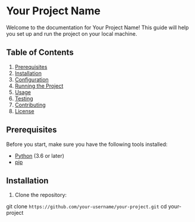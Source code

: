# Your Project Name

Welcome to the documentation for Your Project Name! This guide will help you set up and run the project on your local machine.

## Table of Contents

1. [Prerequisites](#prerequisites)
2. [Installation](#installation)
3. [Configuration](#configuration)
4. [Running the Project](#running-the-project)
5. [Usage](#usage)
6. [Testing](#testing)
7. [Contributing](#contributing)
8. [License](#license)

## Prerequisites

Before you start, make sure you have the following tools installed:

- [Python](https://www.python.org/downloads/) (3.6 or later)
- [pip](https://pip.pypa.io/en/stable/installing/)

## Installation

1. Clone the repository:

git clone ```https://github.com/your-username/your-project.git```
cd your-project

